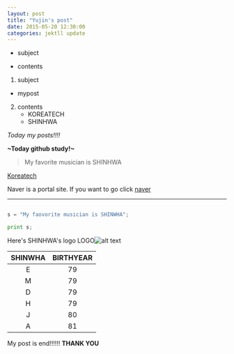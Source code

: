 ```yaml
---
layout: post
title: "Yujin's post"
date: 2015-05-20 12:30:00
categories: jektll update
---
```


- subject

- contents

1. subject
-  mypost

2. contents
   * KOREATECH
   * SHINHWA

*Today my posts!!!!*

**~Today github study!~**

> My favorite musician is SHINHWA

[Koreatech](http://koreatech.ac.kr)

Naver is a portal site. If you want to go click [naver]

[naver]: http://www.naver.com


*********

```python

s = "My faovorite musician is SHINWHA";

print s;

```

Here's SHINHWA's logo
LOGO![alt text](https://scontent.xx.fbcdn.net/hphotos-xpf1/v/t1.0-9/10923276_860070310680671_2218571850500528910_n.jpg?oh=55885d5de2ce4000185650eded356184&oe=55C88C47)

SHINWHA | BIRTHYEAR
:---:|:---:
E | 79
M | 79
D | 79
H | 79
J | 80
A | 81

My post is end!!!!!! **THANK YOU**

